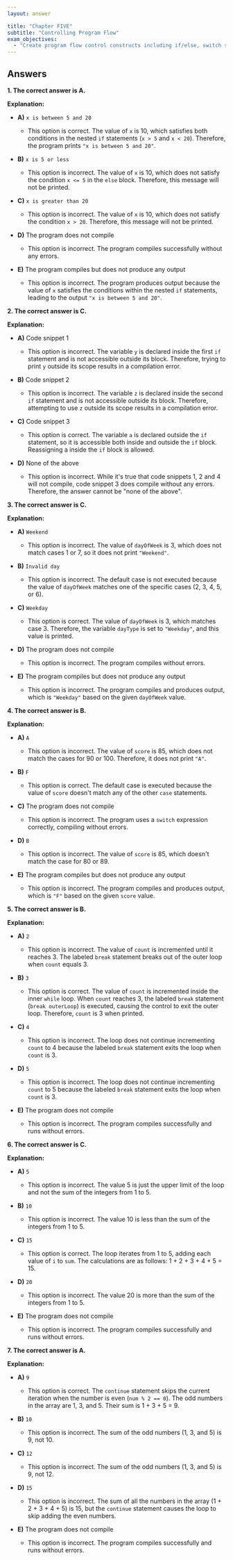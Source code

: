```yaml
---
layout: answer

title: "Chapter FIVE"
subtitle: "Controlling Program Flow"
exam_objectives:
  - "Create program flow control constructs including if/else, switch statements and expressions, loops, and break and continue statements."
---
```


## Answers
**1. The correct answer is A.**

**Explanation:**

- **A)** `x is between 5 and 20`
  - This option is correct. The value of `x` is 10, which satisfies both conditions in the nested `if` statements (`x > 5` and `x < 20`). Therefore, the program prints `"x is between 5 and 20"`.

- **B)** `x is 5 or less` 
  - This option is incorrect. The value of `x` is 10, which does not satisfy the condition `x <= 5` in the `else` block. Therefore, this message will not be printed.

- **C)** `x is greater than 20`
  - This option is incorrect. The value of `x` is 10, which does not satisfy the condition `x > 20`. Therefore, this message will not be printed.

- **D)** The program does not compile 
  - This option is incorrect. The program compiles successfully without any errors.

- **E)** The program compiles but does not produce any output
  - This option is incorrect. The program produces output because the value of `x` satisfies the conditions within the nested `if` statements, leading to the output `"x is between 5 and 20"`.


**2. The correct answer is C.**



**Explanation:**

- **A)** Code snippet 1
  - This option is incorrect. The variable `y` is declared inside the first `if` statement and is not accessible outside its block. Therefore, trying to print `y` outside its scope results in a compilation error.

- **B)** Code snippet 2
  - This option is incorrect. The variable `z` is declared inside the second `if` statement and is not accessible outside its block. Therefore, attempting to use `z` outside its scope results in a compilation error.

- **C)** Code snippet 3
  - This option is correct. The variable `a` is declared outside the `if` statement, so it is accessible both inside and outside the `if` block. Reassigning a inside the `if` block is allowed.

- **D)** None of the above
  - This option is incorrect. While it's true that code snippets 1, 2 and 4 will not compile, code snippet 3 does compile without any errors. Therefore, the answer cannot be "none of the above".


**3. The correct answer is C.**

**Explanation:**

- **A)** `Weekend` 
  - This option is incorrect. The value of `dayOfWeek` is 3, which does not match cases 1 or 7, so it does not print `"Weekend"`.

- **B)** `Invalid day`
  - This option is incorrect. The default case is not executed because the value of `dayOfWeek` matches one of the specific cases (2, 3, 4, 5, or 6).

- **C)** `Weekday`
  - This option is correct. The value of `dayOfWeek` is 3, which matches case 3. Therefore, the variable `dayType` is set to `"Weekday"`, and this value is printed.

- **D)** The program does not compile
  - This option is incorrect. The program compiles without errors.

- **E)** The program compiles but does not produce any output
  - This option is incorrect. The program compiles and produces output, which is `"Weekday"` based on the given `dayOfWeek` value.


**4. The correct answer is B.**

**Explanation:**

- **A)** `A`
  - This option is incorrect. The value of `score` is 85, which does not match the cases for 90 or 100. Therefore, it does not print `"A"`.

- **B)** `F`
  - This option is correct. The default case is executed because the value of `score` doesn't match any of the other `case` statements.

- **C)** The program does not compile 
  - This option is incorrect. The program uses a `switch` expression correctly, compiling without errors.

- **D)** `B`
  - This option is incorrect. The value of `score` is 85, which doesn't match the case for 80 or 89.

- **E)** The program compiles but does not produce any output
  - This option is incorrect. The program compiles and produces output, which is `"F"` based on the given `score` value.


**5. The correct answer is B.**

**Explanation:**

- **A)** `2`
  - This option is incorrect. The value of `count` is incremented until it reaches 3. The labeled `break` statement breaks out of the outer loop when `count` equals 3.

- **B)** `3`
  - This option is correct. The value of `count` is incremented inside the inner `while` loop. When `count` reaches 3, the labeled `break` statement (`break outerLoop`) is executed, causing the control to exit the outer loop. Therefore, `count` is 3 when printed.

- **C)** `4`
  - This option is incorrect. The loop does not continue incrementing `count` to 4 because the labeled `break` statement exits the loop when `count` is 3.

- **D)** `5`
  - This option is incorrect. The loop does not continue incrementing `count` to 5 because the labeled `break` statement exits the loop when `count` is 3.

- **E)** The program does not compile
  - This option is incorrect. The program compiles successfully and runs without errors.


**6. The correct answer is C.**

**Explanation:**

- **A)** `5`
  - This option is incorrect. The value 5 is just the upper limit of the loop and not the sum of the integers from 1 to 5.

- **B)** `10`
  - This option is incorrect. The value 10 is less than the sum of the integers from 1 to 5.

- **C)** `15`
  - This option is correct. The loop iterates from 1 to 5, adding each value of `i` to `sum`. The calculations are as follows: 1 + 2 + 3 + 4 + 5 = 15.

- **D)** `20`
  - This option is incorrect. The value 20 is more than the sum of the integers from 1 to 5.

- **E)** The program does not compile
  - This option is incorrect. The program compiles successfully and runs without errors.


**7. The correct answer is A.**

**Explanation:**

- **A)** `9`
  - This option is correct. The `continue` statement skips the current iteration when the number is even (`num % 2 == 0`). The odd numbers in the array are 1, 3, and 5. Their sum is 1 + 3 + 5 = 9.

- **B)** `10`
  - This option is incorrect. The sum of the odd numbers (1, 3, and 5) is 9, not 10.

- **C)** `12`
  - This option is incorrect. The sum of the odd numbers (1, 3, and 5) is 9, not 12.

- **D)** `15`
  - This option is incorrect. The sum of all the numbers in the array (1 + 2 + 3 + 4 + 5) is 15, but the `continue` statement causes the loop to skip adding the even numbers.

- **E)** The program does not compile
  - This option is incorrect. The program compiles successfully and runs without errors.

